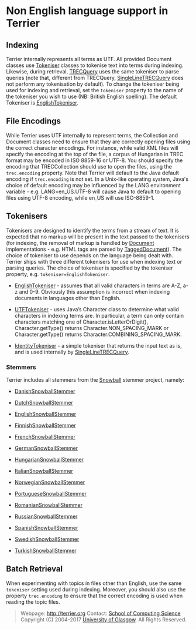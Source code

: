 Non English language support in Terrier
=======================================

Indexing
--------

Terrier internally represents all terms as UTF. All provided Document classes use [Tokeniser](http://www.terrier.org/docs/current/javadoc/org/terrier/indexing/tokenisation/Tokeniser.html) classes to tokenise text into terms during indexing. Likewise, during retrieval, [TRECQuery](http://www.terrier.org/docs/current/javadoc/org/terrier/structures/TRECQuery.html) uses the same tokeniser to parse queries (note that, different from TRECQuery, [SingleLineTRECQuery](http://www.terrier.org/docs/current/javadoc/org/terrier/structures/SingleLineTRECQuery.html) does not perform any tokenisation by default). To change the tokeniser being used for indexing and retrieval, set the `tokeniser` property to the name of the tokeniser you wish to use (NB: British English spelling). The default Tokeniser is [EnglishTokeniser](http://www.terrier.org/docs/current/javadoc/org/terrier/indexing/tokenisation/EnglishTokeniser.html).

File Encodings
--------------

While Terrier uses UTF internally to represent terms, the Collection and Document classes need to ensure that they are correctly opening files using the correct character encodings. For instance, while valid XML files will specify the encoding at the top of the file, a corpus of Hungarian in TREC format may be encoded in ISO 8859-16 or UTF-8. You should specify the encoding that TRECCollection should use to open the files, using the `trec.encoding` property. Note that Terrier will default to the Java default encoding if `trec.encoding` is not set. In a Unix-like operating system, Java's choice of default encoding may be influenced by the LANG environment variable - e.g. LANG=en\_US.UTF-8 will cause Java to default to opening files using UTF-8 encoding, while en\_US will use ISO-8859-1.

Tokenisers
----------

Tokenisers are designed to identify the terms from a stream of text. It is expected that no markup will be present in the text passed to the tokenisers (for indexing, the removal of markup is handled by [Document](http://www.terrier.org/docs/current/javadoc/org/terrier/indexing/Document.html) implementations - e.g. HTML tags are parsed by [TaggedDocument](http://www.terrier.org/docs/current/javadoc/org/terrier/indexing/TaggedDocument.html)). The choice of tokeniser to use depends on the language being dealt with. Terrier ships with three different tokenisers for use when indexing text or parsing queries. The choice of tokeniser is specified by the tokeniser property, e.g. `tokeniser=EnglishTokeniser`.

-   [EnglishTokeniser](http://www.terrier.org/docs/current/javadoc/org/terrier/indexing/tokenisation/EnglishTokeniser.html) - assumes that all valid characters in terms are A-Z, a-z and 0-9. Obviously this assumption is incorrect when indexing documents in languages other than English.

-   [UTFTokeniser](http://www.terrier.org/docs/current/javadoc/org/terrier/indexing/tokenisation/UTFTokeniser.html) - uses Java’s Character class to determine what valid characters in indexing terms are. In particular, a term can only contain characters matching one of Character.isLetterOrDigit(), Character.getType() returns Character.NON\_SPACING\_MARK or Character.getType() returns Character.COMBINING\_SPACING\_MARK.

-   [IdentityTokeniser](http://www.terrier.org/docs/current/javadoc/org/terrier/indexing/tokenisation/IdentityTokeniser.html) - a simple tokeniser that returns the input text as is, and is used internally by [SingleLineTRECQuery](http://www.terrier.org/docs/current/javadoc/org/terrier/structures/SingleLineTRECQuery.html).

### Stemmers

Terrier includes all stemmers from the [Snowball](http://snowball.tartarus.org/) stemmer project, namely:

-   [DanishSnowballStemmer](http://www.terrier.org/docs/current/javadoc/org/terrier/terms/DanishSnowballStemmer.html)

-   [DutchSnowballStemmer](http://www.terrier.org/docs/current/javadoc/org/terrier/terms/DutchSnowballStemmer.html)

-   [EnglishSnowballStemmer](http://www.terrier.org/docs/current/javadoc/org/terrier/terms/EnglishSnowballStemmer.html)

-   [FinnishSnowballStemmer](http://www.terrier.org/docs/current/javadoc/org/terrier/terms/FinnishSnowballStemmer.html)

-   [FrenchSnowballStemmer](http://www.terrier.org/docs/current/javadoc/org/terrier/terms/FrenchSnowballStemmer.html)

-   [GermanSnowballStemmer](http://www.terrier.org/docs/current/javadoc/org/terrier/terms/GermanSnowballStemmer.html)

-   [HungarianSnowballStemmer](http://www.terrier.org/docs/current/javadoc/org/terrier/terms/HungarianSnowballStemmer.html)

-   [ItalianSnowballStemmer](http://www.terrier.org/docs/current/javadoc/org/terrier/terms/ItalianSnowballStemmer.html)

-   [NorwegianSnowballStemmer](http://www.terrier.org/docs/current/javadoc/org/terrier/terms/NorwegianSnowballStemmer.html)

-   [PortugueseSnowballStemmer](http://www.terrier.org/docs/current/javadoc/org/terrier/terms/PortugueseSnowballStemmer.html)

-   [RomanianSnowballStemmer](http://www.terrier.org/docs/current/javadoc/org/terrier/terms/RomanianSnowballStemmer.html)

-   [RussianSnowballStemmer](http://www.terrier.org/docs/current/javadoc/org/terrier/terms/RussianSnowballStemmer.html)

-   [SpanishSnowballStemmer](http://www.terrier.org/docs/current/javadoc/org/terrier/terms/SpanishSnowballStemmer.html)

-   [SwedishSnowballStemmer](http://www.terrier.org/docs/current/javadoc/org/terrier/terms/SwedishSnowballStemmer.html)

-   [TurkishSnowballStemmer](http://www.terrier.org/docs/current/javadoc/org/terrier/terms/TurkishSnowballStemmer.html)

Batch Retrieval
---------------

When experimenting with topics in files other than English, use the same `tokeniser` setting used during indexing. Moreover, you should also use the property `trec.encoding` to ensure that the correct encoding is used when reading the topic files.


> Webpage: <http://terrier.org>
> Contact: [School of Computing Science](http://www.dcs.gla.ac.uk/)
> Copyright (C) 2004-2017 [University of Glasgow](http://www.gla.ac.uk/). All Rights Reserved.
